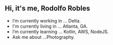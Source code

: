 
## Hi, it's me, **Rodolfo Robles**

- I’m currently working in ... Delta.
- I'm currently living in ... Atlanta, GA.
- I’m currently learning ... Kotlin, AWS, NodeJS.
- Ask me about ...Photography.

<!--
**RodolfoRobles/RodolfoRobles** is a ✨ _special_ ✨ repository because its `README.md` (this file) appears on your GitHub profile.

Here are some ideas to get you started:

- 🔭 I’m currently working on ...
- 🌱 I’m currently learning ...
- 👯 I’m looking to collaborate on ...
- 🤔 I’m looking for help with ...
- 💬 Ask me about ...
- 📫 How to reach me: ...
- 😄 Pronouns: ...
- ⚡ Fun fact: ...
-->

